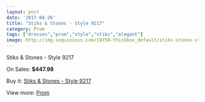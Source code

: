 ```yaml
---
layout: post
date: '2017-04-26'
title: "Stiks & Stones - Style 9217"
category: Prom
tags: ["dresses","prom","style","stiks","elegant"]
image: http://img.sequinious.com/19750-thickbox_default/stiks-stones-style-9217.jpg
---
```

Stiks & Stones - Style 9217

On Sales: **$447.98**
<a href="https://www.sequinious.com/prom/8908-stiks-stones-style-9217.html"><amp-img layout="responsive" width="600" height="600" src="//img.sequinious.com/19750-thickbox_default/stiks-stones-style-9217.jpg" alt="Stiks & Stones - Style 9217 0" /></a>
<a href="https://www.sequinious.com/prom/8908-stiks-stones-style-9217.html"><amp-img layout="responsive" width="600" height="600" src="//img.sequinious.com/19752-thickbox_default/stiks-stones-style-9217.jpg" alt="Stiks & Stones - Style 9217 1" /></a>
<a href="https://www.sequinious.com/prom/8908-stiks-stones-style-9217.html"><amp-img layout="responsive" width="600" height="600" src="//img.sequinious.com/19751-thickbox_default/stiks-stones-style-9217.jpg" alt="Stiks & Stones - Style 9217 2" /></a>

Buy it: [Stiks & Stones - Style 9217](https://www.sequinious.com/prom/8908-stiks-stones-style-9217.html "Stiks & Stones - Style 9217")

View more: [Prom](https://www.sequinious.com/7-prom "Prom")